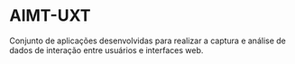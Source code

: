 # AIMT-UXT
Conjunto de aplicações desenvolvidas para realizar a captura e análise de dados de interação entre usuários e interfaces web.
